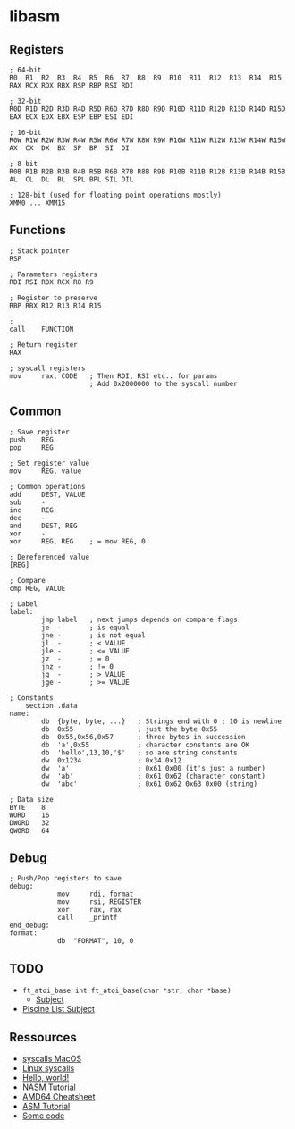 # libasm

## Registers

```
; 64-bit
R0  R1  R2  R3  R4  R5  R6  R7  R8  R9  R10  R11  R12  R13  R14  R15
RAX RCX RDX RBX RSP RBP RSI RDI

; 32-bit
R0D R1D R2D R3D R4D R5D R6D R7D R8D R9D R10D R11D R12D R13D R14D R15D
EAX ECX EDX EBX ESP EBP ESI EDI

; 16-bit
R0W R1W R2W R3W R4W R5W R6W R7W R8W R9W R10W R11W R12W R13W R14W R15W
AX  CX  DX  BX  SP  BP  SI  DI

; 8-bit
R0B R1B R2B R3B R4B R5B R6B R7B R8B R9B R10B R11B R12B R13B R14B R15B
AL  CL  DL  BL  SPL BPL SIL DIL

; 128-bit (used for floating point operations mostly)
XMM0 ... XMM15
```

## Functions

```
; Stack pointer
RSP

; Parameters registers
RDI RSI RDX RCX R8 R9

; Register to preserve
RBP RBX R12 R13 R14 R15

;
call	FUNCTION

; Return register
RAX

; syscall registers
mov		rax, CODE	; Then RDI, RSI etc.. for params
					; Add 0x2000000 to the syscall number
```

## Common

```
; Save register
push	REG
pop		REG

; Set register value
mov		REG, value

; Common operations
add		DEST, VALUE
sub		-
inc		REG
dec		-
and		DEST, REG
xor		-
xor		REG, REG	; = mov	REG, 0

; Dereferenced value
[REG]

; Compare
cmp	REG, VALUE

; Label
label:
		jmp	label	; next jumps depends on compare flags
		je	-		; is equal
		jne	-		; is not equal
		jl	-		; < VALUE
		jle	-		; <= VALUE
		jz	-		; = 0
		jnz	-		; != 0
		jg	-		; > VALUE
		jge	-		; >= VALUE

; Constants
	section	.data
name:
		db	{byte, byte, ...}	; Strings end with 0 ; 10 is newline
		db	0x55                ; just the byte 0x55
		db	0x55,0x56,0x57	  	; three bytes in succession
		db	'a',0x55			; character constants are OK
		db	'hello',13,10,'$'   ; so are string constants
		dw	0x1234			  	; 0x34 0x12
		dw	'a'				 	; 0x61 0x00 (it's just a number)
		dw	'ab'				; 0x61 0x62 (character constant)
		dw	'abc'			   	; 0x61 0x62 0x63 0x00 (string)

; Data size
BYTE	8
WORD	16
DWORD	32
QWORD	64
```
## Debug

```x64
; Push/Pop registers to save
debug:
			mov		rdi, format
			mov		rsi, REGISTER
			xor     rax, rax
			call	_printf
end_debug:
format:
        	db  "FORMAT", 10, 0
```

## TODO

* ``ft_atoi_base``: ``int ft_atoi_base(char *str, char *base)``
	* [Subject](https://cdn.intra.42.fr/pdf/pdf/1763/fr.subject.pdf)
* [Piscine List Subject](https://cdn.intra.42.fr/pdf/pdf/6483/fr.subject.pdf)

## Ressources

* [syscalls MacOS](https://opensource.apple.com/source/xnu/xnu-1504.3.12/bsd/kern/syscalls.master)
* [Linux syscalls](https://blog.rchapman.org/posts/Linux_System_Call_Table_for_x86_64/)
* [Hello, world!](https://gist.github.com/FiloSottile/7125822)
* [NASM Tutorial](https://cs.lmu.edu/~ray/notes/nasmtutorial/)
* [AMD64 Cheatsheet](http://web.archive.org/web/20160801075139/www.x86-64.org/documentation/abi.pdf)
* [ASM Tutorial](https://github.com/0xAX/asm)
* [Some code](https://www.conradk.com/codebase/2017/06/06/x86-64-assembly-from-scratch/)

